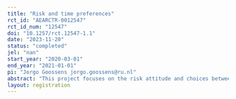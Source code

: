 ```yaml
---
title: "Risk and time preferences"
rct_id: "AEARCTR-0012547"
rct_id_num: "12547"
doi: "10.1257/rct.12547-1.1"
date: "2023-11-20"
status: "completed"
jel: "nan"
start_year: "2020-03-01"
end_year: "2021-01-01"
pi: "Jorgo Goossens jorgo.goossens@ru.nl"
abstract: "This project focuses on the risk attitude and choices between now and later of the Dutch population."
layout: registration
---
```



